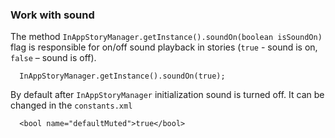 
### Work with sound

The method `InAppStoryManager.getInstance().soundOn(boolean isSoundOn)` flag is responsible for on/off sound playback in stories (`true` - sound is on, `false` – sound is off). 
```
  InAppStoryManager.getInstance().soundOn(true);
``` 

By default after `InAppStoryManager` initialization sound is turned off. It can be changed in the `constants.xml`
```
  <bool name="defaultMuted">true</bool>
```

